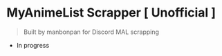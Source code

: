 # MyAnimeList Scrapper [ Unofficial ]
> Built by manbonpan for Discord MAL scrapping

- In progress

